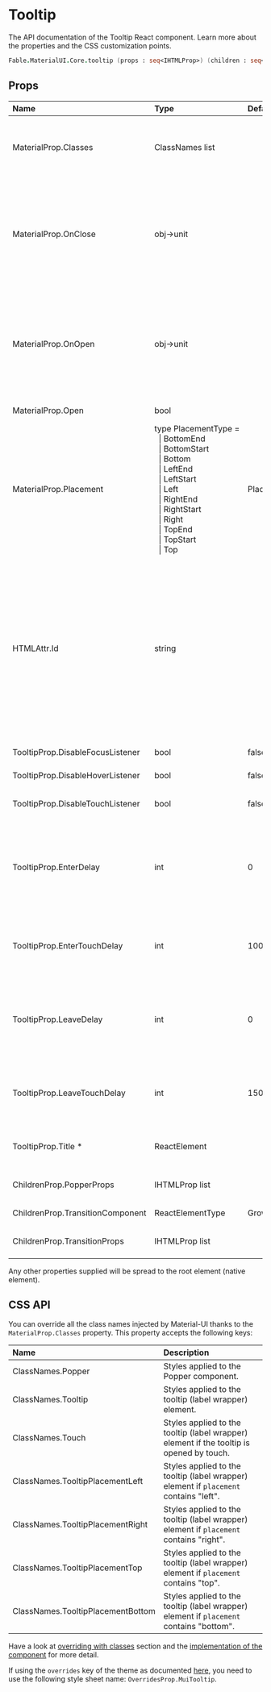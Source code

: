 # Tooltip

<p class="description">The API documentation of the Tooltip React component. Learn more about the properties and the CSS customization points.</p>

```fsharp
Fable.MaterialUI.Core.tooltip (props : seq<IHTMLProp>) (children : seq<ReactElement>) : ReactElement
```



## Props

| Name | Type | Default | Description |
|:-----|:-----|:--------|:------------|
| <span class="prop-name">MaterialProp.Classes</span> | <span class="prop-type">ClassNames list</span> |   | Override or extend the styles applied to the component.  See CSS API below for more details.  |
| <span class="prop-name">MaterialProp.OnClose</span> | <span class="prop-type">obj->unit</span> |   | Callback fired when the tooltip requests to be closed.<br><br>**Signature:**<br>`(event : obj) -> unit`<br>*event:* The event source of the callback |
| <span class="prop-name">MaterialProp.OnOpen</span> | <span class="prop-type">obj->unit</span> |   | Callback fired when the tooltip requests to be open.<br><br>**Signature:**<br>`(event : obj) -> unit`<br>*event:* The event source of the callback |
| <span class="prop-name">MaterialProp.Open</span> | <span class="prop-type">bool</span> |   | If `true`, the tooltip is shown. |
| <span class="prop-name">MaterialProp.Placement</span> | <span class="prop-type">type&nbsp;PlacementType&nbsp;=<br>&nbsp;&nbsp;&#124;&nbsp;BottomEnd<br>&nbsp;&nbsp;&#124;&nbsp;BottomStart<br>&nbsp;&nbsp;&#124;&nbsp;Bottom<br>&nbsp;&nbsp;&#124;&nbsp;LeftEnd<br>&nbsp;&nbsp;&#124;&nbsp;LeftStart<br>&nbsp;&nbsp;&#124;&nbsp;Left<br>&nbsp;&nbsp;&#124;&nbsp;RightEnd<br>&nbsp;&nbsp;&#124;&nbsp;RightStart<br>&nbsp;&nbsp;&#124;&nbsp;Right<br>&nbsp;&nbsp;&#124;&nbsp;TopEnd<br>&nbsp;&nbsp;&#124;&nbsp;TopStart<br>&nbsp;&nbsp;&#124;&nbsp;Top<br></span> | <span class="prop-default">PlacementType.Bottom</span> | Tooltip placement. |
| <span class="prop-name">HTMLAttr.Id</span> | <span class="prop-type">string</span> |   | The relationship between the tooltip and the wrapper component is not clear from the DOM. This property is used with aria-describedby to solve the accessibility issue. If you don't provide this property. It fallback to a random generated id. |
| <span class="prop-name">TooltipProp.DisableFocusListener</span> | <span class="prop-type">bool</span> | <span class="prop-default">false</span> | Do not respond to focus events. |
| <span class="prop-name">TooltipProp.DisableHoverListener</span> | <span class="prop-type">bool</span> | <span class="prop-default">false</span> | Do not respond to hover events. |
| <span class="prop-name">TooltipProp.DisableTouchListener</span> | <span class="prop-type">bool</span> | <span class="prop-default">false</span> | Do not respond to long press touch events. |
| <span class="prop-name">TooltipProp.EnterDelay</span> | <span class="prop-type">int</span> | <span class="prop-default">0</span> | The number of milliseconds to wait before showing the tooltip. This property won't impact the enter touch delay (`enterTouchDelay`). |
| <span class="prop-name">TooltipProp.EnterTouchDelay</span> | <span class="prop-type">int</span> | <span class="prop-default">1000</span> | The number of milliseconds a user must touch the element before showing the tooltip. |
| <span class="prop-name">TooltipProp.LeaveDelay</span> | <span class="prop-type">int</span> | <span class="prop-default">0</span> | The number of milliseconds to wait before hiding the tooltip. This property won't impact the leave touch delay (`leaveTouchDelay`). |
| <span class="prop-name">TooltipProp.LeaveTouchDelay</span> | <span class="prop-type">int</span> | <span class="prop-default">1500</span> | The number of milliseconds after the user stops touching an element before hiding the tooltip. |
| <span class="prop-name required">TooltipProp.Title *</span> | <span class="prop-type">ReactElement</span> |   | Tooltip title. Zero-length titles string are never displayed. |
| <span class="prop-name">ChildrenProp.PopperProps</span> | <span class="prop-type">IHTMLProp list</span> |   | Properties applied to the [`Popper`](#/api/popper) element. |
| <span class="prop-name">ChildrenProp.TransitionComponent</span> | <span class="prop-type">ReactElementType</span> | <span class="prop-default">Grow</span> | Transition component. |
| <span class="prop-name">ChildrenProp.TransitionProps</span> | <span class="prop-type">IHTMLProp list</span> |   | Properties applied to the `Transition` element. |

Any other properties supplied will be spread to the root element (native element).

## CSS API

You can override all the class names injected by Material-UI thanks to the `MaterialProp.Classes` property.
This property accepts the following keys:


| Name | Description |
|:-----|:------------|
| <span class="prop-name">ClassNames.Popper</span> | Styles applied to the Popper component.
| <span class="prop-name">ClassNames.Tooltip</span> | Styles applied to the tooltip (label wrapper) element.
| <span class="prop-name">ClassNames.Touch</span> | Styles applied to the tooltip (label wrapper) element if the tooltip is opened by touch.
| <span class="prop-name">ClassNames.TooltipPlacementLeft</span> | Styles applied to the tooltip (label wrapper) element if `placement` contains "left".
| <span class="prop-name">ClassNames.TooltipPlacementRight</span> | Styles applied to the tooltip (label wrapper) element if `placement` contains "right".
| <span class="prop-name">ClassNames.TooltipPlacementTop</span> | Styles applied to the tooltip (label wrapper) element if `placement` contains "top".
| <span class="prop-name">ClassNames.TooltipPlacementBottom</span> | Styles applied to the tooltip (label wrapper) element if `placement` contains "bottom".

Have a look at [overriding with classes](#/customization/overrides) section
and the [implementation of the component](https://github.com/mui-org/material-ui/tree/master/packages/material-ui/src/Tooltip/Tooltip.js)
for more detail.

If using the `overrides` key of the theme as documented
[here](#/customization/themes),
you need to use the following style sheet name: `OverridesProp.MuiTooltip`.

<!--## Demos-->

<!--- [Tooltips](/demos/tooltips/)-->

